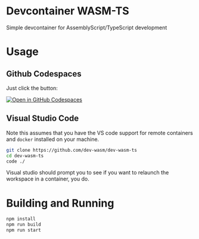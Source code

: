 # Devcontainer WASM-TS
Simple devcontainer for AssemblyScript/TypeScript development

# Usage

## Github Codespaces
Just click the button:

[![Open in GitHub Codespaces](https://github.com/codespaces/badge.svg)](https://github.com/codespaces/new?hide_repo_select=true&ref=main&repo=575631506)


## Visual Studio Code
Note this assumes that you have the VS code support for remote containers and `docker` installed 
on your machine.

```sh
git clone https://github.com/dev-wasm/dev-wasm-ts
cd dev-wasm-ts
code ./
```

Visual studio should prompt you to see if you want to relaunch the workspace in a container, you do.

# Building and Running

```sh
npm install
npm run build
npm run start
```
